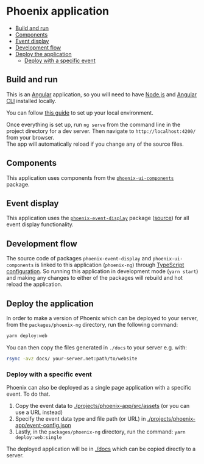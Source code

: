 # Phoenix application

- [Build and run](#build-and-run)
- [Components](#components)
- [Event display](#event-display)
- [Development flow](#development-flow)
- [Deploy the application](#deploy-the-application)
  - [Deploy with a specific event](#deploy-with-a-specific-event)

## Build and run

This is an [Angular](https://angular.io) application, so you will need to have [Node.js](https://nodejs.org/en/) and [Angular CLI](https://github.com/angular/angular-cli) installed locally.

You can follow [this guide](https://angular.io/guide/setup-local) to set up your local environment.

Once everything is set up, run `ng serve` from the command line in the project directory for a dev server. Then navigate to `http://localhost:4200/` from your browser.  
The app will automatically reload if you change any of the source files.

## Components

This application uses components from the [`phoenix-ui-components`](https://github.com/HSF/phoenix/tree/master/packages/phoenix-ng/projects/phoenix-ui-components) package.

## Event display

This application uses the [`phoenix-event-display`](https://www.npmjs.com/package/phoenix-event-display) package ([source](https://github.com/HSF/phoenix/tree/master/packages/phoenix-event-display)) for all event display functionality.

## Development flow

The source code of packages `phoenix-event-display` and `phoenix-ui-components` is linked to this application (`phoenix-ng`) through [TypeScript configuration](./tsconfig.json). So running this application in development mode (`yarn start`) and making any changes to either of the packages will rebuild and hot reload the application.

## Deploy the application

In order to make a version of Phoenix which can be deployed to your server, from the `packages/phoenix-ng` directory, run the following command:

```sh
yarn deploy:web
```

You can then copy the files generated in `./docs` to your server e.g. with:

```sh
rsync -avz docs/ your-server.net:path/to/website
```

### Deploy with a specific event

Phoenix can also be deployed as a single page application with a specific event. To do that.

1. Copy the event data to [./projects/phoenix-app/src/assets](./projects/phoenix-app/src/assets) (or you can use a URL instead)
1. Specify the event data type and file path (or URL) in [./projects/phoenix-app/event-config.json](./projects/phoenix-app/event-config.json)
1. Lastly, in the `packages/phoenix-ng` directory, run the command: `yarn deploy:web:single`

The deployed application will be in [./docs](./docs) which can be copied directly to a server.
